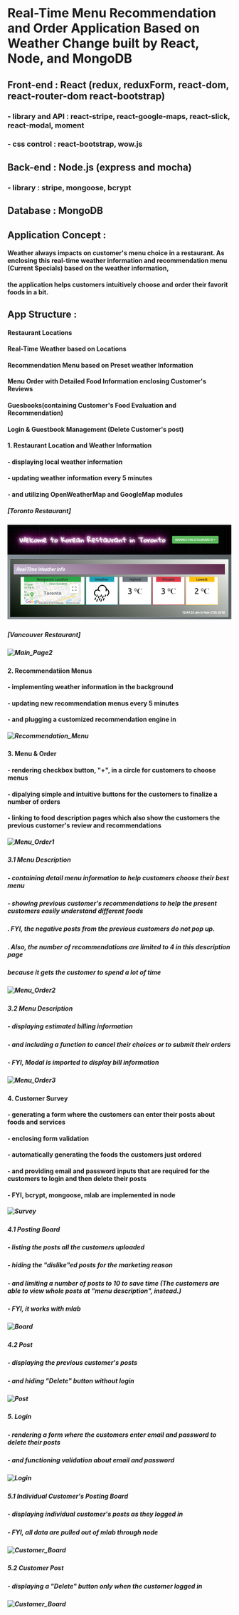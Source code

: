 # Real-Time Menu Recommendation and Order Application Based on Weather Change built by React, Node, and MongoDB

## Front-end : React (redux, reduxForm, react-dom, react-router-dom react-bootstrap)
###  - library and API : react-stripe, react-google-maps, react-slick, react-modal, moment
###  - css control : react-bootstrap, wow.js
## Back-end : Node.js (express and mocha)
###  - library : stripe, mongoose, bcrypt
## Database : MongoDB

## Application Concept :
#### Weather always impacts on customer's menu choice in a restaurant. As enclosing this real-time weather information and recommendation menu (Current Specials) based on the weather information, 
#### the application helps customers intuitively choose and order their favorit foods in a bit.

## App Structure :
#### Restaurant Locations
#### Real-Time Weather based on Locations
#### Recommendation Menu based on Preset weather Information
#### Menu Order with Detailed Food Information enclosing Customer's Reviews
#### Guesbooks(containing Customer's Food Evaluation and Recommendation)
#### Login & Guestbook Management (Delete Customer's post)

#### 1. Restaurant Location and Weather Information
####      - displaying local weather information 
####      - updating weather information every 5 minutes 
####      - and utilizing OpenWeatherMap and GoogleMap modules
##### [Toronto Restaurant]
##### ![Main Page1](/client/public/images/git_readme/location.PNG)
##### [Vancouver Restaurant]
##### ![Main_Page2](weather_v.PNG)
#### 2. Recommendatiion Menus  
####      - implementing weather information in the background
####      - updating new recommendation menus every 5 minutes
####      - and plugging a customized recommendation engine in
##### ![Recommendation_Menu](menu_recommendation.PNG)
#### 3. Menu & Order  
####      - rendering checkbox button, "+", in a circle for customers to choose menus
####      - dipalying simple and intuitive buttons for the customers to finalize a number of orders
####      - linking to food description pages which also show the customers the previous customer's review and recommendations
##### ![Menu_Order1](menu_order.PNG)
##### 3.1 Menu Description
#####     - containing detail menu information to help customers choose their best menu
#####     - showing previous customer's recommendations to help the present customers easily understand different foods
#####       . FYI, the negative posts from the previous customers do not pop up. 
#####       . Also, the number of recommendations are limited to 4 in this description page
#####          because it gets the customer to spend a lot of time
##### ![Menu_Order2](menu_desc.PNG)
##### 3.2 Menu Description
#####     - displaying estimated billing information 
#####     - and including a function to cancel their choices or to submit their orders
#####     - FYI, Modal is imported to display bill information
##### ![Menu_Order3](bill.PNG)
#### 4. Customer Survey  
####      - generating a form where the customers can enter their posts about foods and services
####      - enclosing form validation
####      - automatically generating the foods the customers just ordered
####      - and providing email and password inputs that are required for the customers to login and then delete their posts
####      - FYI, bcrypt, mongoose, mlab are implemented in node
##### ![Survey](survey.PNG)
##### 4.1 Posting Board
#####     - listing the posts all the customers uploaded 
#####     - hiding the "dislike"ed posts for the marketing reason
#####     - and limiting a number of posts to 10 to save time (The customers are able to view whole posts at "menu description", instead.)
#####     - FYI, it works with mlab 
##### ![Board](board.PNG)
##### 4.2 Post
#####     - displaying the previous customer's posts 
#####     - and hiding "Delete" button without login
##### ![Post](post.PNG)
##### 5. Login
#####     - rendering a form where the customers enter email and password to delete their posts 
#####     - and functioning validation about email and password
##### ![Login](find_post.PNG)
##### 5.1 Individual Customer's Posting Board
#####     - displaying individual customer's posts as they logged in
#####     - FYI, all data are pulled out of mlab through node
##### ![Customer_Board](customer_board.PNG)
##### 5.2 Customer Post
#####     - displaying a "Delete" button only when the customer logged in 
##### ![Customer_Board](customer_post.PNG)






